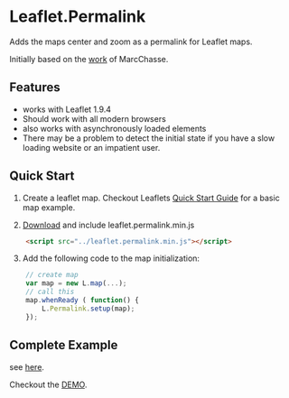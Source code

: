 # Leaflet.Permalink
Adds the maps center and zoom as a permalink for Leaflet maps.

Initially based on the [work](https://github.com/MarcChasse/leaflet.Permalink) of MarcChasse.

## Features

* works with Leaflet 1.9.4
* Should work with all modern browsers
* also works with asynchronously loaded elements
* There may be a problem to detect the initial state if you have a slow loading website or an impatient user.

## Quick Start

1. Create a leaflet map. Checkout Leaflets [Quick Start Guide](http://leafletjs.com/examples/quick-start.html) for a basic map example.

2. [Download](https://raw.githubusercontent.com/hupe13/leaflet-permalink/main/leaflet.permalink.min.js) and include leaflet.permalink.min.js

```html
	<script src="../leaflet.permalink.min.js"></script>
```

3. Add the following code to the map initialization:

```javascript
	// create map
	var map = new L.map(...);
	// call this
	map.whenReady ( function() {
		L.Permalink.setup(map);
	});
```

## Complete Example

see [here](https://github.com/hupe13/leaflet-permalink/blob/main/example/index.html).

Checkout the [DEMO](https://hupe13.github.io/leaflet-permalink/example/).
